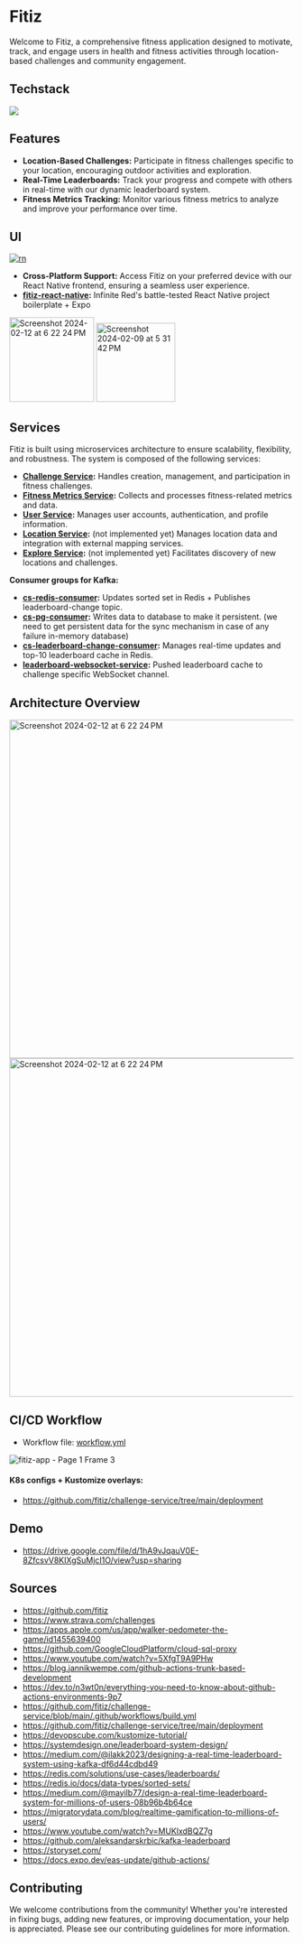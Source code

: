 # Fitiz

Welcome to Fitiz, a comprehensive fitness application designed to motivate, track, and engage users in health and fitness activities through location-based challenges and community engagement.
## Techstack

<img src="https://skillicons.dev/icons?i=java,react,kubernetes,docker,redis,spring,gcp,postgres,gradle,kafka,github,githubactions" />

## Features

-   **Location-Based Challenges:** Participate in fitness challenges specific to your location, encouraging outdoor activities and exploration.
-   **Real-Time Leaderboards:** Track your progress and compete with others in real-time with our dynamic leaderboard system.
-   **Fitness Metrics Tracking:** Monitor various fitness metrics to analyze and improve your performance over time.

## UI
[![rn](https://img.shields.io/badge/React_Native-20232A?style=for-the-badge&logo=react&logoColor=61DAFB)](https://github.com/fitiz/fitiz-react-native)

-   **Cross-Platform Support:** Access Fitiz on your preferred device with our React Native frontend, ensuring a seamless user experience.
-   **[fitiz-react-native](https://github.com/fitiz/fitiz-react-native):** Infinite Red's battle-tested React Native project boilerplate + Expo

<img width="150" alt="Screenshot 2024-02-12 at 6 22 24 PM" src="https://github.com/fitiz/.github/assets/23321849/ff943b7b-33f8-4355-85e0-fca00fc611e5">
<img width="140" alt="Screenshot 2024-02-09 at 5 31 42 PM" src="https://github.com/fitiz/.github/assets/23321849/94595623-c10f-489d-9569-ae367fecde6d">

## Services

Fitiz is built using microservices architecture to ensure scalability, flexibility, and robustness. The system is composed of the following services:

-   **[Challenge Service](https://github.com/fitiz/challenge-service):** Handles creation, management, and participation in fitness challenges.
-   **[Fitness Metrics Service](https://github.com/fitiz/fitness-metrics-service):** Collects and processes fitness-related metrics and data.
-   **[User Service](https://github.com/fitiz/user-service):** Manages user accounts, authentication, and profile information.
-   **[Location Service](https://github.com/fitiz/location-service):** (not implemented yet) Manages location data and integration with external mapping services.
-   **[Explore Service](https://github.com/fitiz/explore-service):** (not implemented yet) Facilitates discovery of new locations and challenges.

**Consumer groups for Kafka:**
-   **[cs-redis-consumer](https://github.com/fitiz/cs-redis-consumer):** Updates sorted set in Redis + Publishes leaderboard-change topic.
-   **[cs-pg-consumer](https://github.com/fitiz/cs-pg-consumer):** Writes data to database to make it persistent. (we need to get persistent data for the sync mechanism in case of any failure in-memory database)
-   **[cs-leaderboard-change-consumer](https://github.com/fitiz/cs-leaderboard-change-consumer):** Manages real-time updates and top-10 leaderboard cache in Redis.
-   **[leaderboard-websocket-service](https://github.com/fitiz/leaderboard-websocket-service):** Pushed leaderboard cache to challenge specific WebSocket channel.

## Architecture Overview

<img width="600" alt="Screenshot 2024-02-12 at 6 22 24 PM" src="https://github.com/fitiz/.github/assets/23321849/42c66047-35d3-4c40-847d-0f9ca3fbb9a0">

<img width="600" alt="Screenshot 2024-02-12 at 6 22 24 PM" src="https://github.com/fitiz/.github/assets/23321849/94a97d27-8edc-4768-9bfc-f473cc460957">

## CI/CD Workflow

- Workflow file: [workflow.yml](https://github.com/fitiz/challenge-service/blob/main/.github/workflows/build.yml)

![fitiz-app - Page 1 Frame 3](https://github.com/fitiz/.github/assets/23321849/5d6c2388-58e2-4486-8da0-0050dc0801a9)

#### K8s configs + Kustomize overlays:

- https://github.com/fitiz/challenge-service/tree/main/deployment

## Demo
- https://drive.google.com/file/d/1hA9vJqauV0E-8ZfcsvV8KIXgSuMjcI1O/view?usp=sharing

## Sources
- https://github.com/fitiz
- https://www.strava.com/challenges
- https://apps.apple.com/us/app/walker-pedometer-the-game/id1455639400
- https://github.com/GoogleCloudPlatform/cloud-sql-proxy
- https://www.youtube.com/watch?v=5XfgT9A9PHw
- https://blog.jannikwempe.com/github-actions-trunk-based-development
- https://dev.to/n3wt0n/everything-you-need-to-know-about-github-actions-environments-9p7
- https://github.com/fitiz/challenge-service/blob/main/.github/workflows/build.yml
- https://github.com/fitiz/challenge-service/tree/main/deployment
- https://devopscube.com/kustomize-tutorial/
- https://systemdesign.one/leaderboard-system-design/
- https://medium.com/@ilakk2023/designing-a-real-time-leaderboard-system-using-kafka-df6d44cdbd49
- https://redis.com/solutions/use-cases/leaderboards/
- https://redis.io/docs/data-types/sorted-sets/
- https://medium.com/@mayilb77/design-a-real-time-leaderboard-system-for-millions-of-users-08b96b4b64ce
- https://migratorydata.com/blog/realtime-gamification-to-millions-of-users/
- https://www.youtube.com/watch?v=MUKlxdBQZ7g
- https://github.com/aleksandarskrbic/kafka-leaderboard
- https://storyset.com/
- https://docs.expo.dev/eas-update/github-actions/

## Contributing

We welcome contributions from the community! Whether you're interested in fixing bugs, adding new features, or improving documentation, your help is appreciated. Please see our contributing guidelines for more information.
